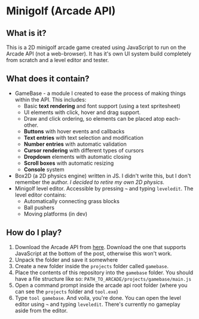 # Minigolf (Arcade API)
## What is it?
This is a 2D minigolf arcade game created using JavaScript to run on the Arcade API (not a web-browser). It has it's own UI system build completely from scratch and a level editor and tester. 
## What does it contain?
- GameBase - a module I created to ease the process of making things within the API. This includes:
	- Basic **text rendering** and font support (using a text spritesheet)
	- UI elements with click, hover and drag support.
	- Draw and click ordering, so elements can be placed atop each-other.
	- **Buttons** with hover events and callbacks
	- **Text entries** with text selection and modification
	- **Number entries** with automatic validation
	- **Cursor rendering** with different types of cursors
	- **Dropdown** elements with automatic closing
	- **Scroll boxes** with automatic resizing
	- **Console** system
- Box2D (a 2D physics engine) written in JS. I didn't write this, but I don't remember the author. *I decided to retire my own 2D physics.*
- Minigolf level editor. Accessible by pressing `¬` and typing `leveledit`. The level editor contains:
	- Automatically connecting grass blocks
	- Ball pushers
	- Moving platforms (in dev)
## How do I play?
1. Download the Arcade API from [here](https://forums.pixeltailgames.com/t/arcade-tool-for-people-who-want-to-mess-with-it/23715?u=botdan). Download the one that supports JavaScript at the bottom of the post, otherwise this won't work.
2. Unpack the folder and save it somewhere
3. Create a new folder inside the `projects` folder called `gamebase`.
4. Place the contents of this repository into the `gamebase` folder. You should have a file structure like so: `PATH_TO_ARCADE/projects/gamebase/main.js`
5. Open a command prompt inside the arcade api root folder (where you can see the `projects` folder and `tool.exe`)
6. Type `tool gamebase`.
And voila, you're done. You can open the level editor using `¬` and typing `leveledit`. There's currently no gameplay aside from the editor.
